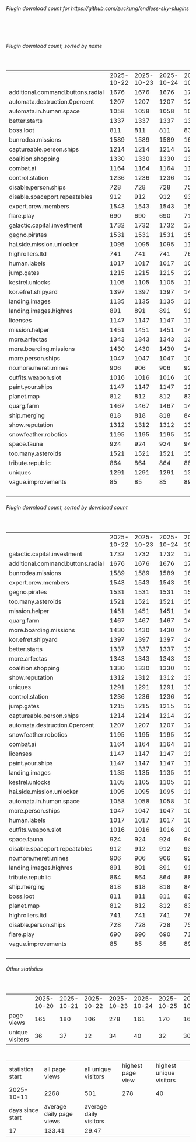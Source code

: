 <h6>Plugin download count for https://github.com/zuckung/endless-sky-plugins</h6><br>
<br>
<h6>Plugin download count, sorted by name</h6><sub><sup><br>
<table>
	<tr>
		<td></td>
		<td>2025-10-22</td>
		<td>2025-10-23</td>
		<td>2025-10-24</td>
		<td>2025-10-25</td>
		<td>2025-10-26</td>
		<td>2025-10-27</td>
		<td>2025-10-28</td>
		<td>today +</td>
	</tr>
	<tr>
		<td>additional.command.buttons.radial</td>
		<td>1676</td>
		<td>1676</td>
		<td>1676</td>
		<td>1700</td>
		<td>1758</td>
		<td>1805</td>
		<td>1816</td>
		<td>+ 11</td>
	</tr>
	<tr>
		<td>automata.destruction.0percent</td>
		<td>1207</td>
		<td>1207</td>
		<td>1207</td>
		<td>1229</td>
		<td>1275</td>
		<td>1313</td>
		<td>1323</td>
		<td>+ 10</td>
	</tr>
	<tr>
		<td>automata.in.human.space</td>
		<td>1058</td>
		<td>1058</td>
		<td>1058</td>
		<td>1080</td>
		<td>1134</td>
		<td>1167</td>
		<td>1178</td>
		<td>+ 11</td>
	</tr>
	<tr>
		<td>better.starts</td>
		<td>1337</td>
		<td>1337</td>
		<td>1337</td>
		<td>1364</td>
		<td>1416</td>
		<td>1455</td>
		<td>1465</td>
		<td>+ 10</td>
	</tr>
	<tr>
		<td>boss.loot</td>
		<td>811</td>
		<td>811</td>
		<td>811</td>
		<td>834</td>
		<td>882</td>
		<td>920</td>
		<td>933</td>
		<td>+ 13</td>
	</tr>
	<tr>
		<td>bunrodea.missions</td>
		<td>1589</td>
		<td>1589</td>
		<td>1589</td>
		<td>1618</td>
		<td>1674</td>
		<td>1712</td>
		<td>1722</td>
		<td>+ 10</td>
	</tr>
	<tr>
		<td>captureable.person.ships</td>
		<td>1214</td>
		<td>1214</td>
		<td>1214</td>
		<td>1236</td>
		<td>1283</td>
		<td>1321</td>
		<td>1330</td>
		<td>+ 9</td>
	</tr>
	<tr>
		<td>coalition.shopping</td>
		<td>1330</td>
		<td>1330</td>
		<td>1330</td>
		<td>1355</td>
		<td>1407</td>
		<td>1447</td>
		<td>1457</td>
		<td>+ 10</td>
	</tr>
	<tr>
		<td>combat.ai</td>
		<td>1164</td>
		<td>1164</td>
		<td>1164</td>
		<td>1190</td>
		<td>1254</td>
		<td>1291</td>
		<td>1302</td>
		<td>+ 11</td>
	</tr>
	<tr>
		<td>control.station</td>
		<td>1236</td>
		<td>1236</td>
		<td>1236</td>
		<td>1258</td>
		<td>1322</td>
		<td>1355</td>
		<td>1367</td>
		<td>+ 12</td>
	</tr>
	<tr>
		<td>disable.person.ships</td>
		<td>728</td>
		<td>728</td>
		<td>728</td>
		<td>750</td>
		<td>798</td>
		<td>833</td>
		<td>842</td>
		<td>+ 9</td>
	</tr>
	<tr>
		<td>disable.spaceport.repeatables</td>
		<td>912</td>
		<td>912</td>
		<td>912</td>
		<td>936</td>
		<td>983</td>
		<td>1021</td>
		<td>1032</td>
		<td>+ 11</td>
	</tr>
	<tr>
		<td>expert.crew.members</td>
		<td>1543</td>
		<td>1543</td>
		<td>1543</td>
		<td>1565</td>
		<td>1617</td>
		<td>1649</td>
		<td>1660</td>
		<td>+ 11</td>
	</tr>
	<tr>
		<td>flare.play</td>
		<td>690</td>
		<td>690</td>
		<td>690</td>
		<td>711</td>
		<td>762</td>
		<td>799</td>
		<td>809</td>
		<td>+ 10</td>
	</tr>
	<tr>
		<td>galactic.capital.investment</td>
		<td>1732</td>
		<td>1732</td>
		<td>1732</td>
		<td>1758</td>
		<td>1808</td>
		<td>1843</td>
		<td>1853</td>
		<td>+ 10</td>
	</tr>
	<tr>
		<td>gegno.pirates</td>
		<td>1531</td>
		<td>1531</td>
		<td>1531</td>
		<td>1558</td>
		<td>1609</td>
		<td>1643</td>
		<td>1653</td>
		<td>+ 10</td>
	</tr>
	<tr>
		<td>hai.side.mission.unlocker</td>
		<td>1095</td>
		<td>1095</td>
		<td>1095</td>
		<td>1116</td>
		<td>1165</td>
		<td>1200</td>
		<td>1210</td>
		<td>+ 10</td>
	</tr>
	<tr>
		<td>highrollers.ltd</td>
		<td>741</td>
		<td>741</td>
		<td>741</td>
		<td>764</td>
		<td>811</td>
		<td>842</td>
		<td>851</td>
		<td>+ 9</td>
	</tr>
	<tr>
		<td>human.labels</td>
		<td>1017</td>
		<td>1017</td>
		<td>1017</td>
		<td>1041</td>
		<td>1088</td>
		<td>1120</td>
		<td>1129</td>
		<td>+ 9</td>
	</tr>
	<tr>
		<td>jump.gates</td>
		<td>1215</td>
		<td>1215</td>
		<td>1215</td>
		<td>1240</td>
		<td>1290</td>
		<td>1322</td>
		<td>1334</td>
		<td>+ 12</td>
	</tr>
	<tr>
		<td>kestrel.unlocks</td>
		<td>1105</td>
		<td>1105</td>
		<td>1105</td>
		<td>1129</td>
		<td>1180</td>
		<td>1212</td>
		<td>1221</td>
		<td>+ 9</td>
	</tr>
	<tr>
		<td>kor.efret.shipyard</td>
		<td>1397</td>
		<td>1397</td>
		<td>1397</td>
		<td>1417</td>
		<td>1467</td>
		<td>1504</td>
		<td>1515</td>
		<td>+ 11</td>
	</tr>
	<tr>
		<td>landing.images</td>
		<td>1135</td>
		<td>1135</td>
		<td>1135</td>
		<td>1157</td>
		<td>1206</td>
		<td>1239</td>
		<td>1251</td>
		<td>+ 12</td>
	</tr>
	<tr>
		<td>landing.images.highres</td>
		<td>891</td>
		<td>891</td>
		<td>891</td>
		<td>913</td>
		<td>961</td>
		<td>995</td>
		<td>1005</td>
		<td>+ 10</td>
	</tr>
	<tr>
		<td>licenses</td>
		<td>1147</td>
		<td>1147</td>
		<td>1147</td>
		<td>1171</td>
		<td>1226</td>
		<td>1263</td>
		<td>1273</td>
		<td>+ 10</td>
	</tr>
	<tr>
		<td>mission.helper</td>
		<td>1451</td>
		<td>1451</td>
		<td>1451</td>
		<td>1473</td>
		<td>1532</td>
		<td>1569</td>
		<td>1584</td>
		<td>+ 15</td>
	</tr>
	<tr>
		<td>more.arfectas</td>
		<td>1343</td>
		<td>1343</td>
		<td>1343</td>
		<td>1366</td>
		<td>1415</td>
		<td>1452</td>
		<td>1463</td>
		<td>+ 11</td>
	</tr>
	<tr>
		<td>more.boarding.missions</td>
		<td>1430</td>
		<td>1430</td>
		<td>1430</td>
		<td>1454</td>
		<td>1501</td>
		<td>1535</td>
		<td>1547</td>
		<td>+ 12</td>
	</tr>
	<tr>
		<td>more.person.ships</td>
		<td>1047</td>
		<td>1047</td>
		<td>1047</td>
		<td>1068</td>
		<td>1119</td>
		<td>1152</td>
		<td>1162</td>
		<td>+ 10</td>
	</tr>
	<tr>
		<td>no.more.mereti.mines</td>
		<td>906</td>
		<td>906</td>
		<td>906</td>
		<td>927</td>
		<td>973</td>
		<td>1005</td>
		<td>1014</td>
		<td>+ 9</td>
	</tr>
	<tr>
		<td>outfits.weapon.slot</td>
		<td>1016</td>
		<td>1016</td>
		<td>1016</td>
		<td>1037</td>
		<td>1084</td>
		<td>1116</td>
		<td>1126</td>
		<td>+ 10</td>
	</tr>
	<tr>
		<td>paint.your.ships</td>
		<td>1147</td>
		<td>1147</td>
		<td>1147</td>
		<td>1169</td>
		<td>1218</td>
		<td>1255</td>
		<td>1265</td>
		<td>+ 10</td>
	</tr>
	<tr>
		<td>planet.map</td>
		<td>812</td>
		<td>812</td>
		<td>812</td>
		<td>834</td>
		<td>879</td>
		<td>911</td>
		<td>920</td>
		<td>+ 9</td>
	</tr>
	<tr>
		<td>quarg.farm</td>
		<td>1467</td>
		<td>1467</td>
		<td>1467</td>
		<td>1488</td>
		<td>1537</td>
		<td>1572</td>
		<td>1583</td>
		<td>+ 11</td>
	</tr>
	<tr>
		<td>ship.merging</td>
		<td>818</td>
		<td>818</td>
		<td>818</td>
		<td>840</td>
		<td>903</td>
		<td>940</td>
		<td>955</td>
		<td>+ 15</td>
	</tr>
	<tr>
		<td>show.reputation</td>
		<td>1312</td>
		<td>1312</td>
		<td>1312</td>
		<td>1333</td>
		<td>1388</td>
		<td>1430</td>
		<td>1439</td>
		<td>+ 9</td>
	</tr>
	<tr>
		<td>snowfeather.robotics</td>
		<td>1195</td>
		<td>1195</td>
		<td>1195</td>
		<td>1220</td>
		<td>1271</td>
		<td>1306</td>
		<td>1316</td>
		<td>+ 10</td>
	</tr>
	<tr>
		<td>space.fauna</td>
		<td>924</td>
		<td>924</td>
		<td>924</td>
		<td>946</td>
		<td>991</td>
		<td>1023</td>
		<td>1033</td>
		<td>+ 10</td>
	</tr>
	<tr>
		<td>too.many.asteroids</td>
		<td>1521</td>
		<td>1521</td>
		<td>1521</td>
		<td>1547</td>
		<td>1598</td>
		<td>1636</td>
		<td>1650</td>
		<td>+ 14</td>
	</tr>
	<tr>
		<td>tribute.republic</td>
		<td>864</td>
		<td>864</td>
		<td>864</td>
		<td>885</td>
		<td>933</td>
		<td>965</td>
		<td>974</td>
		<td>+ 9</td>
	</tr>
	<tr>
		<td>uniques</td>
		<td>1291</td>
		<td>1291</td>
		<td>1291</td>
		<td>1313</td>
		<td>1363</td>
		<td>1400</td>
		<td>1410</td>
		<td>+ 10</td>
	</tr>
	<tr>
		<td>vague.improvements</td>
		<td>85</td>
		<td>85</td>
		<td>85</td>
		<td>89</td>
		<td>94</td>
		<td>98</td>
		<td>100</td>
		<td>+ 2</td>
	</tr>
	<tr>
		<td></td>
		<td></td>
		<td></td>
		<td></td>
		<td></td>
		<td></td>
		<td></td>
		<td>53072</td>
		<td>436</td>
	</tr>
</table>
</sub></sup>
<h6>Plugin download count, sorted by download count</h6><sub><sup><br>
<table>
	<tr>
		<td></td>
		<td>2025-10-22</td>
		<td>2025-10-23</td>
		<td>2025-10-24</td>
		<td>2025-10-25</td>
		<td>2025-10-26</td>
		<td>2025-10-27</td>
		<td>2025-10-28</td>
		<td>today +</td>
	</tr>
	<tr>
		<td>galactic.capital.investment</td>
		<td>1732</td>
		<td>1732</td>
		<td>1732</td>
		<td>1758</td>
		<td>1808</td>
		<td>1843</td>
		<td>1853</td>
		<td>+ 10</td>
	</tr>
	<tr>
		<td>additional.command.buttons.radial</td>
		<td>1676</td>
		<td>1676</td>
		<td>1676</td>
		<td>1700</td>
		<td>1758</td>
		<td>1805</td>
		<td>1816</td>
		<td>+ 11</td>
	</tr>
	<tr>
		<td>bunrodea.missions</td>
		<td>1589</td>
		<td>1589</td>
		<td>1589</td>
		<td>1618</td>
		<td>1674</td>
		<td>1712</td>
		<td>1722</td>
		<td>+ 10</td>
	</tr>
	<tr>
		<td>expert.crew.members</td>
		<td>1543</td>
		<td>1543</td>
		<td>1543</td>
		<td>1565</td>
		<td>1617</td>
		<td>1649</td>
		<td>1660</td>
		<td>+ 11</td>
	</tr>
	<tr>
		<td>gegno.pirates</td>
		<td>1531</td>
		<td>1531</td>
		<td>1531</td>
		<td>1558</td>
		<td>1609</td>
		<td>1643</td>
		<td>1653</td>
		<td>+ 10</td>
	</tr>
	<tr>
		<td>too.many.asteroids</td>
		<td>1521</td>
		<td>1521</td>
		<td>1521</td>
		<td>1547</td>
		<td>1598</td>
		<td>1636</td>
		<td>1650</td>
		<td>+ 14</td>
	</tr>
	<tr>
		<td>mission.helper</td>
		<td>1451</td>
		<td>1451</td>
		<td>1451</td>
		<td>1473</td>
		<td>1532</td>
		<td>1569</td>
		<td>1584</td>
		<td>+ 15</td>
	</tr>
	<tr>
		<td>quarg.farm</td>
		<td>1467</td>
		<td>1467</td>
		<td>1467</td>
		<td>1488</td>
		<td>1537</td>
		<td>1572</td>
		<td>1583</td>
		<td>+ 11</td>
	</tr>
	<tr>
		<td>more.boarding.missions</td>
		<td>1430</td>
		<td>1430</td>
		<td>1430</td>
		<td>1454</td>
		<td>1501</td>
		<td>1535</td>
		<td>1547</td>
		<td>+ 12</td>
	</tr>
	<tr>
		<td>kor.efret.shipyard</td>
		<td>1397</td>
		<td>1397</td>
		<td>1397</td>
		<td>1417</td>
		<td>1467</td>
		<td>1504</td>
		<td>1515</td>
		<td>+ 11</td>
	</tr>
	<tr>
		<td>better.starts</td>
		<td>1337</td>
		<td>1337</td>
		<td>1337</td>
		<td>1364</td>
		<td>1416</td>
		<td>1455</td>
		<td>1465</td>
		<td>+ 10</td>
	</tr>
	<tr>
		<td>more.arfectas</td>
		<td>1343</td>
		<td>1343</td>
		<td>1343</td>
		<td>1366</td>
		<td>1415</td>
		<td>1452</td>
		<td>1463</td>
		<td>+ 11</td>
	</tr>
	<tr>
		<td>coalition.shopping</td>
		<td>1330</td>
		<td>1330</td>
		<td>1330</td>
		<td>1355</td>
		<td>1407</td>
		<td>1447</td>
		<td>1457</td>
		<td>+ 10</td>
	</tr>
	<tr>
		<td>show.reputation</td>
		<td>1312</td>
		<td>1312</td>
		<td>1312</td>
		<td>1333</td>
		<td>1388</td>
		<td>1430</td>
		<td>1439</td>
		<td>+ 9</td>
	</tr>
	<tr>
		<td>uniques</td>
		<td>1291</td>
		<td>1291</td>
		<td>1291</td>
		<td>1313</td>
		<td>1363</td>
		<td>1400</td>
		<td>1410</td>
		<td>+ 10</td>
	</tr>
	<tr>
		<td>control.station</td>
		<td>1236</td>
		<td>1236</td>
		<td>1236</td>
		<td>1258</td>
		<td>1322</td>
		<td>1355</td>
		<td>1367</td>
		<td>+ 12</td>
	</tr>
	<tr>
		<td>jump.gates</td>
		<td>1215</td>
		<td>1215</td>
		<td>1215</td>
		<td>1240</td>
		<td>1290</td>
		<td>1322</td>
		<td>1334</td>
		<td>+ 12</td>
	</tr>
	<tr>
		<td>captureable.person.ships</td>
		<td>1214</td>
		<td>1214</td>
		<td>1214</td>
		<td>1236</td>
		<td>1283</td>
		<td>1321</td>
		<td>1330</td>
		<td>+ 9</td>
	</tr>
	<tr>
		<td>automata.destruction.0percent</td>
		<td>1207</td>
		<td>1207</td>
		<td>1207</td>
		<td>1229</td>
		<td>1275</td>
		<td>1313</td>
		<td>1323</td>
		<td>+ 10</td>
	</tr>
	<tr>
		<td>snowfeather.robotics</td>
		<td>1195</td>
		<td>1195</td>
		<td>1195</td>
		<td>1220</td>
		<td>1271</td>
		<td>1306</td>
		<td>1316</td>
		<td>+ 10</td>
	</tr>
	<tr>
		<td>combat.ai</td>
		<td>1164</td>
		<td>1164</td>
		<td>1164</td>
		<td>1190</td>
		<td>1254</td>
		<td>1291</td>
		<td>1302</td>
		<td>+ 11</td>
	</tr>
	<tr>
		<td>licenses</td>
		<td>1147</td>
		<td>1147</td>
		<td>1147</td>
		<td>1171</td>
		<td>1226</td>
		<td>1263</td>
		<td>1273</td>
		<td>+ 10</td>
	</tr>
	<tr>
		<td>paint.your.ships</td>
		<td>1147</td>
		<td>1147</td>
		<td>1147</td>
		<td>1169</td>
		<td>1218</td>
		<td>1255</td>
		<td>1265</td>
		<td>+ 10</td>
	</tr>
	<tr>
		<td>landing.images</td>
		<td>1135</td>
		<td>1135</td>
		<td>1135</td>
		<td>1157</td>
		<td>1206</td>
		<td>1239</td>
		<td>1251</td>
		<td>+ 12</td>
	</tr>
	<tr>
		<td>kestrel.unlocks</td>
		<td>1105</td>
		<td>1105</td>
		<td>1105</td>
		<td>1129</td>
		<td>1180</td>
		<td>1212</td>
		<td>1221</td>
		<td>+ 9</td>
	</tr>
	<tr>
		<td>hai.side.mission.unlocker</td>
		<td>1095</td>
		<td>1095</td>
		<td>1095</td>
		<td>1116</td>
		<td>1165</td>
		<td>1200</td>
		<td>1210</td>
		<td>+ 10</td>
	</tr>
	<tr>
		<td>automata.in.human.space</td>
		<td>1058</td>
		<td>1058</td>
		<td>1058</td>
		<td>1080</td>
		<td>1134</td>
		<td>1167</td>
		<td>1178</td>
		<td>+ 11</td>
	</tr>
	<tr>
		<td>more.person.ships</td>
		<td>1047</td>
		<td>1047</td>
		<td>1047</td>
		<td>1068</td>
		<td>1119</td>
		<td>1152</td>
		<td>1162</td>
		<td>+ 10</td>
	</tr>
	<tr>
		<td>human.labels</td>
		<td>1017</td>
		<td>1017</td>
		<td>1017</td>
		<td>1041</td>
		<td>1088</td>
		<td>1120</td>
		<td>1129</td>
		<td>+ 9</td>
	</tr>
	<tr>
		<td>outfits.weapon.slot</td>
		<td>1016</td>
		<td>1016</td>
		<td>1016</td>
		<td>1037</td>
		<td>1084</td>
		<td>1116</td>
		<td>1126</td>
		<td>+ 10</td>
	</tr>
	<tr>
		<td>space.fauna</td>
		<td>924</td>
		<td>924</td>
		<td>924</td>
		<td>946</td>
		<td>991</td>
		<td>1023</td>
		<td>1033</td>
		<td>+ 10</td>
	</tr>
	<tr>
		<td>disable.spaceport.repeatables</td>
		<td>912</td>
		<td>912</td>
		<td>912</td>
		<td>936</td>
		<td>983</td>
		<td>1021</td>
		<td>1032</td>
		<td>+ 11</td>
	</tr>
	<tr>
		<td>no.more.mereti.mines</td>
		<td>906</td>
		<td>906</td>
		<td>906</td>
		<td>927</td>
		<td>973</td>
		<td>1005</td>
		<td>1014</td>
		<td>+ 9</td>
	</tr>
	<tr>
		<td>landing.images.highres</td>
		<td>891</td>
		<td>891</td>
		<td>891</td>
		<td>913</td>
		<td>961</td>
		<td>995</td>
		<td>1005</td>
		<td>+ 10</td>
	</tr>
	<tr>
		<td>tribute.republic</td>
		<td>864</td>
		<td>864</td>
		<td>864</td>
		<td>885</td>
		<td>933</td>
		<td>965</td>
		<td>974</td>
		<td>+ 9</td>
	</tr>
	<tr>
		<td>ship.merging</td>
		<td>818</td>
		<td>818</td>
		<td>818</td>
		<td>840</td>
		<td>903</td>
		<td>940</td>
		<td>955</td>
		<td>+ 15</td>
	</tr>
	<tr>
		<td>boss.loot</td>
		<td>811</td>
		<td>811</td>
		<td>811</td>
		<td>834</td>
		<td>882</td>
		<td>920</td>
		<td>933</td>
		<td>+ 13</td>
	</tr>
	<tr>
		<td>planet.map</td>
		<td>812</td>
		<td>812</td>
		<td>812</td>
		<td>834</td>
		<td>879</td>
		<td>911</td>
		<td>920</td>
		<td>+ 9</td>
	</tr>
	<tr>
		<td>highrollers.ltd</td>
		<td>741</td>
		<td>741</td>
		<td>741</td>
		<td>764</td>
		<td>811</td>
		<td>842</td>
		<td>851</td>
		<td>+ 9</td>
	</tr>
	<tr>
		<td>disable.person.ships</td>
		<td>728</td>
		<td>728</td>
		<td>728</td>
		<td>750</td>
		<td>798</td>
		<td>833</td>
		<td>842</td>
		<td>+ 9</td>
	</tr>
	<tr>
		<td>flare.play</td>
		<td>690</td>
		<td>690</td>
		<td>690</td>
		<td>711</td>
		<td>762</td>
		<td>799</td>
		<td>809</td>
		<td>+ 10</td>
	</tr>
	<tr>
		<td>vague.improvements</td>
		<td>85</td>
		<td>85</td>
		<td>85</td>
		<td>89</td>
		<td>94</td>
		<td>98</td>
		<td>100</td>
		<td>+ 2</td>
	</tr>
	<tr>
		<td></td>
		<td></td>
		<td></td>
		<td></td>
		<td></td>
		<td></td>
		<td></td>
		<td>53072</td>
		<td>436</td>
	</tr>
</table>
</sub></sup>
<h6>Other statistics</h6><sub><sup><br>
<table>
	<tr>
		<td> </td>
		<td>2025-10-20</td>
		<td>2025-10-21</td>
		<td>2025-10-22</td>
		<td>2025-10-23</td>
		<td>2025-10-24</td>
		<td>2025-10-25</td>
		<td>2025-10-26</td>
		<td>2025-10-27</td>
		<td>2025-10-28</td>
	</tr>
	<tr>
		<td>page views</td>
		<td>165</td>
		<td>180</td>
		<td>106</td>
		<td>278</td>
		<td>161</td>
		<td>170</td>
		<td>165</td>
		<td>160</td>
		<td>38</td>
	</tr>
	<tr>
		<td>unique visitors</td>
		<td>36</td>
		<td>37</td>
		<td>32</td>
		<td>34</td>
		<td>40</td>
		<td>32</td>
		<td>30</td>
		<td>30</td>
		<td>11</td>
	</tr>
</table>
<br>
<table>
	<tr>
		<td>statistics start</td>
		<td>all page views</td>
		<td>all unique visitors</td>
		<td>highest page view</td>
		<td>highest unique visitors</td>
	</tr>
	<tr>
		<td>2025-10-11</td>
		<td>2268</td>
		<td>501</td>
		<td>278</td>
		<td>40</td>
	</tr>
	<tr>
		<td>days since start</td>
		<td>average daily page views</td>
		<td>average daily visitors</td>
		<td></td>
		<td></td>
	</tr>
	<tr>
		<td>17</td>
		<td>133.41</td>
		<td>29.47</td>
		<td></td>
		<td></td>
	</tr>
</table>
</sub></sup>
